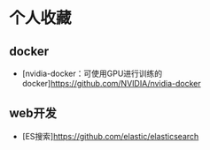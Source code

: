 # 个人收藏

## docker

- [nvidia-docker：可使用GPU进行训练的docker]<https://github.com/NVIDIA/nvidia-docker>

## web开发

- [ES搜索]<https://github.com/elastic/elasticsearch>
